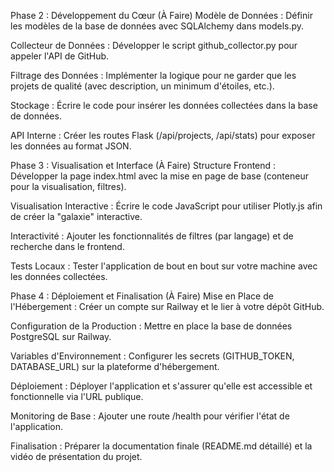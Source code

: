 Phase 2 : Développement du Cœur (À Faire)
 Modèle de Données : Définir les modèles de la base de données avec SQLAlchemy dans models.py.

 Collecteur de Données : Développer le script github_collector.py pour appeler l'API de GitHub.

 Filtrage des Données : Implémenter la logique pour ne garder que les projets de qualité (avec description, un minimum d'étoiles, etc.).

 Stockage : Écrire le code pour insérer les données collectées dans la base de données.

 API Interne : Créer les routes Flask (/api/projects, /api/stats) pour exposer les données au format JSON.

Phase 3 : Visualisation et Interface (À Faire)
 Structure Frontend : Développer la page index.html avec la mise en page de base (conteneur pour la visualisation, filtres).

 Visualisation Interactive : Écrire le code JavaScript pour utiliser Plotly.js afin de créer la "galaxie" interactive.

 Interactivité : Ajouter les fonctionnalités de filtres (par langage) et de recherche dans le frontend.

 Tests Locaux : Tester l'application de bout en bout sur votre machine avec les données collectées.

Phase 4 : Déploiement et Finalisation (À Faire)
 Mise en Place de l'Hébergement : Créer un compte sur Railway et le lier à votre dépôt GitHub.

 Configuration de la Production : Mettre en place la base de données PostgreSQL sur Railway.

 Variables d'Environnement : Configurer les secrets (GITHUB_TOKEN, DATABASE_URL) sur la plateforme d'hébergement.

 Déploiement : Déployer l'application et s'assurer qu'elle est accessible et fonctionnelle via l'URL publique.

 Monitoring de Base : Ajouter une route /health pour vérifier l'état de l'application.

 Finalisation : Préparer la documentation finale (README.md détaillé) et la vidéo de présentation du projet.